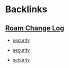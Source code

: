 
# Backlinks
## [Roam Change Log](<Roam Change Log.md>)
- [security](<security.md>)

- [security](<security.md>)

- [security](<security.md>)

